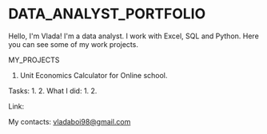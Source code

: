 # DATA_ANALYST_PORTFOLIO
Hello, I'm Vlada!
I'm a data analyst. 
I work with Excel, SQL and Python.
Here you can see some of my work projects.


MY_PROJECTS

1. Unit Economics Calculator for Online school.

Tasks:
1.
2.
What I did:
1.
2.

Link: 


My contacts:
vladaboi98@gmail.com
